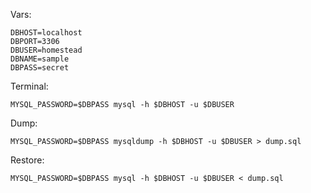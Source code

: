 Vars:
```
DBHOST=localhost
DBPORT=3306
DBUSER=homestead
DBNAME=sample
DBPASS=secret
```

Terminal: 
```
MYSQL_PASSWORD=$DBPASS mysql -h $DBHOST -u $DBUSER
```

Dump: 
```
MYSQL_PASSWORD=$DBPASS mysqldump -h $DBHOST -u $DBUSER > dump.sql
```

Restore: 
```
MYSQL_PASSWORD=$DBPASS mysql -h $DBHOST -u $DBUSER < dump.sql
```
